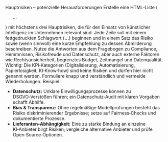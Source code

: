 Hauptrisiken – potenzielle Herausforderungen
Erstelle eine HTML‑Liste (<ul>…</ul>) mit höchstens drei Hauptrisiken, die für den Einsatz von künstlicher Intelligenz im Unternehmen relevant sind. Jede Zeile soll mit einem fettgedruckten Schlagwort (<b>…</b>) beginnen und in einem Satz das Risiko sowie (wenn sinnvoll) eine kurze Empfehlung zu dessen Abmilderung beschreiben. Nutze die Antworten aus dem Fragebogen zu Compliance, Hemmnissen, Risikofreude und Datenschutz, aber auch externe Faktoren wie Rechtsunsicherheit, begrenztes Budget, Zeitmangel und Datenqualität. Wichtig: Die KPI‑Kategorien (Digitalisierung, Automatisierung, Papierlosigkeit, KI‑Know‑how) sind keine Risiken und dürfen hier nicht genannt werden. Formuliere knapp und verständlich und vermeide Wiederholungen.
Beispiel:
<ul>
  <li><b>Datenschutz:</b> Unklare Einwilligungsprozesse können zu DSGVO‑Verstößen führen; ein Datenschutz‑Audit mit klaren Vorgaben schafft Abhilfe.</li>
  <li><b>Bias & Transparenz:</b> Ohne regelmäßige Modellprüfungen besteht das Risiko diskriminierender Ergebnisse; setze auf Fairness‑Checks und dokumentierte Prozesse.</li>
  <li><b>Lieferanten‑Abhängigkeit:</b> Eine zu starke Bindung an einzelne KI‑Anbieter birgt Risiken; vergleiche alternative Anbieter und prüfe Open‑Source‑Optionen.</li>
</ul>
